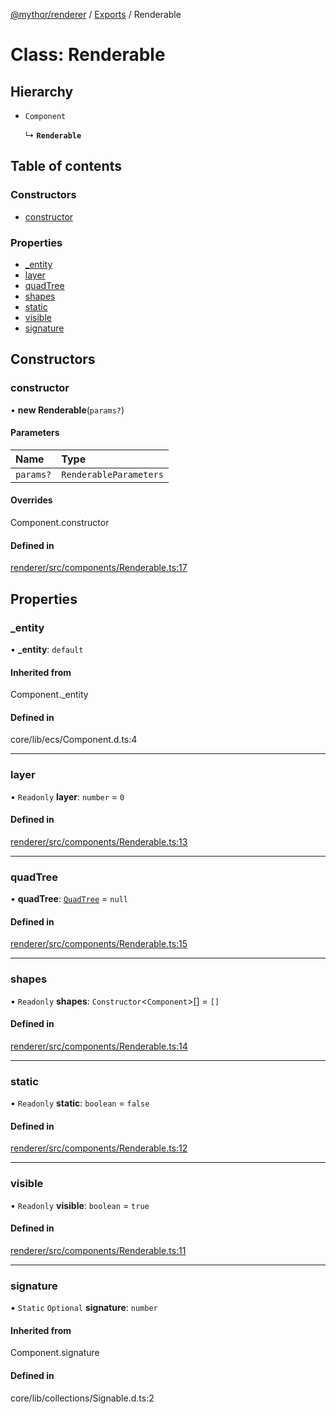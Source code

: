 [@mythor/renderer](../README.md) / [Exports](../modules.md) / Renderable

# Class: Renderable

## Hierarchy

- `Component`

  ↳ **`Renderable`**

## Table of contents

### Constructors

- [constructor](Renderable.md#constructor)

### Properties

- [\_entity](Renderable.md#_entity)
- [layer](Renderable.md#layer)
- [quadTree](Renderable.md#quadtree)
- [shapes](Renderable.md#shapes)
- [static](Renderable.md#static)
- [visible](Renderable.md#visible)
- [signature](Renderable.md#signature)

## Constructors

### constructor

• **new Renderable**(`params?`)

#### Parameters

| Name | Type |
| :------ | :------ |
| `params?` | `RenderableParameters` |

#### Overrides

Component.constructor

#### Defined in

[renderer/src/components/Renderable.ts:17](https://github.com/desaintvincent/mythor/blob/eecdc4f/packages/renderer/src/components/Renderable.ts#L17)

## Properties

### \_entity

• **\_entity**: `default`

#### Inherited from

Component.\_entity

#### Defined in

core/lib/ecs/Component.d.ts:4

___

### layer

• `Readonly` **layer**: `number` = `0`

#### Defined in

[renderer/src/components/Renderable.ts:13](https://github.com/desaintvincent/mythor/blob/eecdc4f/packages/renderer/src/components/Renderable.ts#L13)

___

### quadTree

• **quadTree**: [`QuadTree`](QuadTree.md) = `null`

#### Defined in

[renderer/src/components/Renderable.ts:15](https://github.com/desaintvincent/mythor/blob/eecdc4f/packages/renderer/src/components/Renderable.ts#L15)

___

### shapes

• `Readonly` **shapes**: `Constructor`<`Component`\>[] = `[]`

#### Defined in

[renderer/src/components/Renderable.ts:14](https://github.com/desaintvincent/mythor/blob/eecdc4f/packages/renderer/src/components/Renderable.ts#L14)

___

### static

• `Readonly` **static**: `boolean` = `false`

#### Defined in

[renderer/src/components/Renderable.ts:12](https://github.com/desaintvincent/mythor/blob/eecdc4f/packages/renderer/src/components/Renderable.ts#L12)

___

### visible

• `Readonly` **visible**: `boolean` = `true`

#### Defined in

[renderer/src/components/Renderable.ts:11](https://github.com/desaintvincent/mythor/blob/eecdc4f/packages/renderer/src/components/Renderable.ts#L11)

___

### signature

▪ `Static` `Optional` **signature**: `number`

#### Inherited from

Component.signature

#### Defined in

core/lib/collections/Signable.d.ts:2
